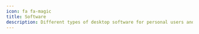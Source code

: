 ```yaml
---
icon: fa fa-magic
title: Software
description: Different types of desktop software for personal users and businesses.
---
```


